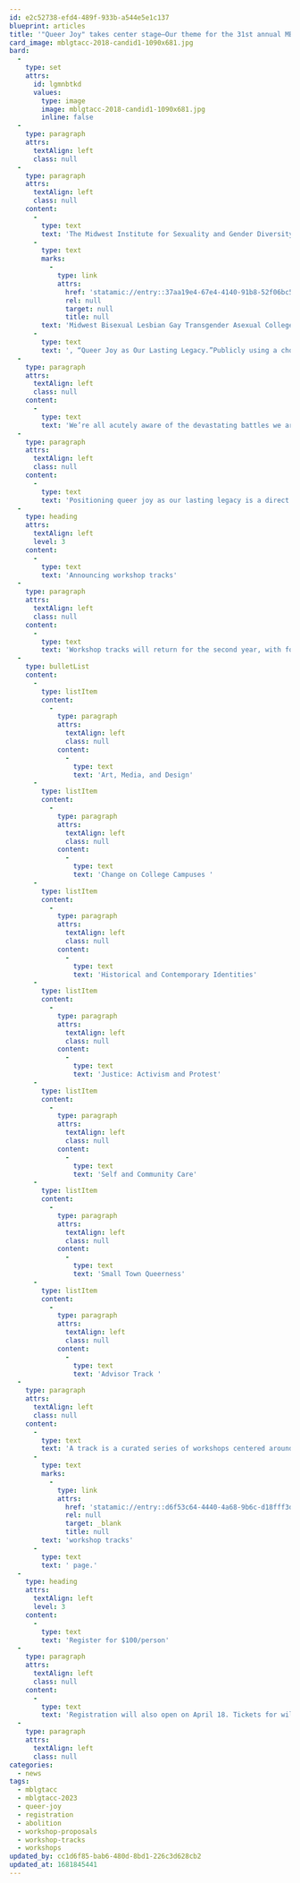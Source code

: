 ```yaml
---
id: e2c52738-efd4-489f-933b-a544e5e1c137
blueprint: articles
title: '"Queer Joy" takes center stage—Our theme for the 31st annual MBLGTACC, plus workshop track and registration details'
card_image: mblgtacc-2018-candid1-1090x681.jpg
bard:
  -
    type: set
    attrs:
      id: lgmnbtkd
      values:
        type: image
        image: mblgtacc-2018-candid1-1090x681.jpg
        inline: false
  -
    type: paragraph
    attrs:
      textAlign: left
      class: null
  -
    type: paragraph
    attrs:
      textAlign: left
      class: null
    content:
      -
        type: text
        text: 'The Midwest Institute for Sexuality and Gender Diversity and the 2023 MBLGTACC planning team are pleased to announce the theme of the 32st annual '
      -
        type: text
        marks:
          -
            type: link
            attrs:
              href: 'statamic://entry::37aa19e4-67e4-4140-91b8-52f06bc5d0e0'
              rel: null
              target: null
              title: null
        text: 'Midwest Bisexual Lesbian Gay Transgender Asexual College Conference'
      -
        type: text
        text: ', “Queer Joy as Our Lasting Legacy.”Publicly using a chosen name for the first time. Ripping down a poster promoting an anti-trans speaker. Snuggling up to housepets, propagating yet another plant, cooking a hearty meal for friends, binging a show with reasonable representation. These are all practices and rituals that prioritize queer and trans joy–and it is these practices that are the lifeforce of our communities.'
  -
    type: paragraph
    attrs:
      textAlign: left
      class: null
    content:
      -
        type: text
        text: 'We’re all acutely aware of the devastating battles we are facing and there is plenty of need to continue planning, strategizing, and educating each other to elevate us as a collective force. Centering queer and trans joy is not a distraction from the tumultuous and alarming status of our world, but an intentional grounding in the pleasure, desire, laughter, intimacy and majesty that always ushers us through our hardest moments.'
  -
    type: paragraph
    attrs:
      textAlign: left
      class: null
    content:
      -
        type: text
        text: 'Positioning queer joy as our lasting legacy is a direct counter to the current status of our struggles, a proclamation that we choose to celebrate ourselves as a response to threats rather than surrender. Invoking this theme for MBLGTACC 2023 drives us to curate a space that feels like a collective sigh of relief, allowing us to set down our battle-gear for a few moments and be nurtured by the healing powers of queer joy and contribute to our lasting legacy.'
  -
    type: heading
    attrs:
      textAlign: left
      level: 3
    content:
      -
        type: text
        text: 'Announcing workshop tracks'
  -
    type: paragraph
    attrs:
      textAlign: left
      class: null
    content:
      -
        type: text
        text: 'Workshop tracks will return for the second year, with focused content in the following areas:'
  -
    type: bulletList
    content:
      -
        type: listItem
        content:
          -
            type: paragraph
            attrs:
              textAlign: left
              class: null
            content:
              -
                type: text
                text: 'Art, Media, and Design'
      -
        type: listItem
        content:
          -
            type: paragraph
            attrs:
              textAlign: left
              class: null
            content:
              -
                type: text
                text: 'Change on College Campuses '
      -
        type: listItem
        content:
          -
            type: paragraph
            attrs:
              textAlign: left
              class: null
            content:
              -
                type: text
                text: 'Historical and Contemporary Identities'
      -
        type: listItem
        content:
          -
            type: paragraph
            attrs:
              textAlign: left
              class: null
            content:
              -
                type: text
                text: 'Justice: Activism and Protest'
      -
        type: listItem
        content:
          -
            type: paragraph
            attrs:
              textAlign: left
              class: null
            content:
              -
                type: text
                text: 'Self and Community Care'
      -
        type: listItem
        content:
          -
            type: paragraph
            attrs:
              textAlign: left
              class: null
            content:
              -
                type: text
                text: 'Small Town Queerness'
      -
        type: listItem
        content:
          -
            type: paragraph
            attrs:
              textAlign: left
              class: null
            content:
              -
                type: text
                text: 'Advisor Track '
  -
    type: paragraph
    attrs:
      textAlign: left
      class: null
    content:
      -
        type: text
        text: 'A track is a curated series of workshops centered around a common theme or topic, and will aid attendees in choosing which workshops to attend based on their interests and aspirations. Read descriptions on our '
      -
        type: text
        marks:
          -
            type: link
            attrs:
              href: 'statamic://entry::d6f53c64-4440-4a68-9b6c-d18fff3d6834'
              rel: null
              target: _blank
              title: null
        text: 'workshop tracks'
      -
        type: text
        text: ' page.'
  -
    type: heading
    attrs:
      textAlign: left
      level: 3
    content:
      -
        type: text
        text: 'Register for $100/person'
  -
    type: paragraph
    attrs:
      textAlign: left
      class: null
    content:
      -
        type: text
        text: 'Registration will also open on April 18. Tickets for will be available at $100 per person and includes a meal for the Saturday lunch and learn session. Register by October 3 to guarantee your accessibility accommodation(s), program booklet, swag, and lunch and learn meal ticket.'
  -
    type: paragraph
    attrs:
      textAlign: left
      class: null
categories:
  - news
tags:
  - mblgtacc
  - mblgtacc-2023
  - queer-joy
  - registration
  - abolition
  - workshop-proposals
  - workshop-tracks
  - workshops
updated_by: cc1d6f85-bab6-480d-8bd1-226c3d628cb2
updated_at: 1681845441
---
```

